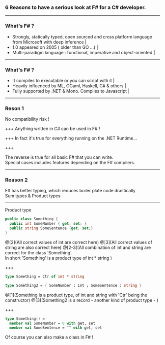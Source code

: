 ### 6 Reasons to have a serious look at F# for a C# developer.

---

### What's F# ?

- Strongly, statically typed, open sourced and cross platform language from Microsoft with deep inference |
- 1.0 appeared on 2005 ( older than GO ...) |
- Multi-paradigm language : functional, imperative and object-oriented |

---

### What's F# ?

- It compiles to executable or you can script with it |
- Heavily influenced by ML, OCaml, Haskell, C# & others |
- Fully supported by .NET & Mono. Compiles to Javascript |

---

### Reson 1

No compatibility risk !

+++
Anything written in C# can be used in F# !

+++
In fact it's true for everything running on the .NET Runtime... 

+++

The reverse is true for all basic F# that you can write. <br /> Special cases includes features depending on the F# compilers.

---

### Reason 2

F# has better typing, which reduces boiler plate code drastically <br /> Sum types & Product types 

---
Product type
```csharp
public class Something {
  public int SomeNumber { get; set; }
  public string SomeSentence {get; set;}
}
```
@[2](All correct values of int are correct here)
@[3](All correct values of string are also correct here)
@[2-3](All combination of int and string are correct for the class 'Something'.<br /> In short 'Something' is a product type of int * string )

+++

```fsharp
type Something = Ctr of int * string

type Something2 = { SomeNumber : Int ; SomeSentence : string }
```

@[1](Something is a product type, of int and string with 'Ctr' being the constructor)
@[3](Something2 is a record - another kind of product type - )

+++
```fsharp
type Something() =
  member val SomeNumber = 0 with get, set
  member val SomeSentence = "" with get, set
```
Of course you can also make a class in F# !
